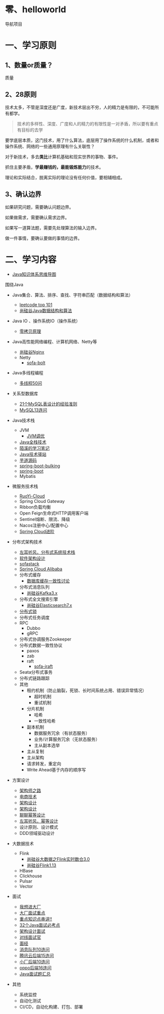 # 零、helloworld
导航项目

# 一、学习原则

## 1、数量or质量？

质量

## 2、28原则

技术太多，不管是深度还是广度，新技术层出不穷，人的精力是有限的，不可能所有都学。

> 技术的多样性、深度、广度和人的精力的有限性是一对矛盾，所以要有重点有目标的去学

要学底层本质，这门技术，用了什么算法，底层用了操作系统的什么机制，或者和操作系统、网络的一些通用原理有什么关联性？

对于新技术，多去**类比**计算机基础和现实世界的事物、事件。

抓住主要矛盾，**学最赚钱的，最能锻炼能力**的技术。

理论和实际结合，脱离实际的理论没有任何价值，要相辅相成。

## 3、确认边界

如果研究问题，需要确认问题边界。

如果做需求，需要确认需求边界。

如果写一道算法题，需要先处理算法的输入边界。

做一件事情，要确认要做的事情的边界。

# 二、学习内容

- [Java知识体系思维导图](https://www.processon.com/mindmap/6321d7011e085373dc7a5ef2)

围绕Java
- Java集合、算法、排序、查找、字符串匹配（数据结构和算法）
  - [leetcode top 101](https://uploadfiles.nowcoder.com/bm/top101.html)
  - [尚硅谷Java数据结构和算法](https://www.bilibili.com/video/BV1E4411H73v/?vd_source=d4842a1fb1b7f14826addcf047c30414)
- Java IO 、操作系统IO（操作系统）
  - [零拷贝原理](https://juejin.cn/post/7043948967729561607)
- Java高性能网络编程、计算机网络、Netty等
  - [尚硅谷Nginx](https://www.bilibili.com/video/BV1yS4y1N76R/?spm_id_from=333.999.0.0&vd_source=d4842a1fb1b7f14826addcf047c30414)
  - Netty
    - [sofa-bolt](https://www.sofastack.tech/projects/sofa-bolt/overview/)
- Java多线程编程
  - [多线程50问](https://juejin.cn/post/7134480865089814565)
- 关系型数据库
  - [21个MySQL表设计的经验准则](https://juejin.cn/post/7147135702604447758)
  - [MySQL13连问](https://mp.weixin.qq.com/s?__biz=MzkzNTEwOTAxMA==&mid=2247484479&idx=1&sn=97358231f0f7086f0056fc5bb4e8afff&chksm=c2b24cc2f5c5c5d4935a4a0c0c8adb912a08e3aa7d7ac06f62dad5826e4093b732e4e3ff73b4&token=1786594806&lang=zh_CN&scene=21#wechat_redirect)
- Java技术栈
  - JVM
    - [JVM调优](https://mp.weixin.qq.com/s/RWVV80vLYmQKRmObIcHPTg)
  - [Java全栈技术](https://pdai.tech/)
  - [陌溪的学习笔记](http://note.moguit.cn/#/)
  - [Java技术驿站](https://www.cmsblogs.com/)
  - [芋道源码](https://www.iocoder.cn/)
  - [spring-boot-bulking](https://github.com/aalansehaiyang/spring-boot-bulking)
  - [spring-boot](https://mp.weixin.qq.com/mp/appmsgalbum?__biz=Mzg2NzYyNjQzNg==&action=getalbum&album_id=1874600102896467974#wechat_redirect)
  - Mybatis
- 微服务技术栈
  - [RuoYi-Cloud](https://github.com/yangzongzhuan/RuoYi-Cloud)
  - Spring Cloud Gateway
  - Ribbon负载均衡
  - Open Feign生命式HTTP调用客户端
  - Sentinel熔断、限流、降级
  - Nacos注册中心/配置中心
  - [Spring Cloud进阶](https://mp.weixin.qq.com/mp/appmsgalbum?__biz=MzU3MDAzNDg1MA==&action=getalbum&album_id=2042874937312346114&scene=173&from_msgid=2247517680&from_itemidx=1&count=3&nolastread=1#wechat_redirect)
- 分布式架构技术
  - [左耳听风，分布式系统技术栈](https://time.geekbang.org/column/article/1512)
  - [软件架构设计](https://weread.qq.com/web/bookDetail/ac4325c071848780ac4f8d8)
  - [sofastack](https://www.sofastack.tech/projects/)
  - [Spring Cloud Alibaba]()
  - 分布式缓存
    - [数据库缓存一致性讨论](https://juejin.cn/post/7030591648421806110)
  - 分布式消息队列
    - [尚硅谷Kafka3.x](https://www.bilibili.com/video/BV1vr4y1677k/?p=18&spm_id_from=333.1007.top_right_bar_window_history.content.click&vd_source=d4842a1fb1b7f14826addcf047c30414)
  - 分布式全文搜索引擎
    - [尚硅谷Elasticsearch7.x](https://www.bilibili.com/video/BV1hh411D7sb/?spm_id_from=333.999.0.0&vd_source=d4842a1fb1b7f14826addcf047c30414)
  - [分布式锁](https://juejin.cn/post/7084023049942466574)
  - 分布式任务调度
  - RPC
    - Dubbo
    - gRPC
  - 分布式协调服务Zookeeper
  - 分布式数据一致性协议
    - paxos
    - zab
    - raft
      - [sofa-jraft](https://www.sofastack.tech/projects/sofa-jraft/overview/)
  - Seata分布式事务
  - 分布式链路跟踪
  - 其他
    - 租约机制（防止脑裂，死锁、长时间系统占用、错误异常情况）
      - 超时机制
      - 重试机制
    - 分片机制
      - 哈希
      - 一致性哈希
    - 副本机制
      - 数据服务冗余（有状态服务）
      - 业务/计算服务冗余（无状态服务）
      - 主从副本选举
    - 主从复制
    - 主从架构
    - 请求转发，重定向
    - Write Ahead基于内存的顺序写
- 方案设计
  - [架构师之路](https://www.w3cschool.cn/architectroad/)
  - [电商技术](https://mp.weixin.qq.com/mp/appmsgalbum?__biz=Mzg2NzYyNjQzNg==&action=getalbum&album_id=1874603714678751240#wechat_redirect)
  - [架构设计](https://mp.weixin.qq.com/mp/appmsgalbum?__biz=Mzg2NzYyNjQzNg==&action=getalbum&album_id=1874615391855968264&scene=173&from_msgid=2247484799&from_itemidx=1&count=3&nolastread=1#wechat_redirect)
  - [架构设计](https://mp.weixin.qq.com/mp/appmsgalbum?__biz=MzIxMDAwMDAxMw==&action=getalbum&album_id=1760198867930660865&scene=173&from_msgid=2650731378&from_itemidx=1&count=3&nolastread=1#wechat_redirect)
  - [聊聊幂等设计](https://mp.weixin.qq.com/s/SDTabW5nl31r2lFCJ9_Dlw)
  - [左耳听风，幂等设计](https://time.geekbang.org/column/article/4050)
  - 设计原则、设计模式
  - DDD领域驱动设计
  
- 大数据技术
  - Flink
    - [尚硅谷大数据之Flink实时数仓3.0](https://www.bilibili.com/video/BV1TG411a7nL/?spm_id_from=333.999.0.0&vd_source=d4842a1fb1b7f14826addcf047c30414)
    - [尚硅谷Flink1.13](https://www.bilibili.com/video/BV133411s7Sa/?spm_id_from=333.999.0.0&vd_source=d4842a1fb1b7f14826addcf047c30414)
  - HBase
  - Clickhouse
  - Pulsar
  - Vector
- 面试
  - [我想进大厂](https://mp.weixin.qq.com/mp/appmsgalbum?__biz=Mzg2NzYyNjQzNg==&action=getalbum&album_id=1911852085562703875&scene=126#wechat_redirect)
  - [大厂面试重点](https://mp.weixin.qq.com/s/AFoxufhKBkL6S5pgWE2ISQ)
  - [重点知识点串讲‼️](https://lagou.feishu.cn/base/bascnjvTR7K2iVIKZ0FG0JuVcZc?table=tblNgqOOasDAvNM5&view=vew8bMFTac)
  - [32个Java面试必考点](https://kaiwu.lagou.com/course/courseInfo.htm?courseId=1#/detail/pc?id=3)
  - [架构设计面试](https://kaiwu.lagou.com/course/courseInfo.htm?courseId=592#/content)
  - [对线面试官](https://mp.weixin.qq.com/mp/appmsgalbum?__biz=MzU4NzA3MTc5Mg==&action=getalbum&album_id=1657204970858872832&scene=173&from_msgid=2247484705&from_itemidx=1&count=3&nolastread=1#wechat_redirect)
  - [面经](https://mp.weixin.qq.com/s/rQhS49RKvDkWc5wrz23kTw)
  - [消息队列10连问](https://juejin.cn/post/7067322260511522823)
  - [腾讯云后端15连问](https://juejin.cn/post/7075132492168036388)
  - [小厂后端10连问](https://juejin.cn/post/7079569282887057439)
  - [oppo后端16连问](https://juejin.cn/post/7087729302103392264)
  - [Java面试题汇总](https://mp.weixin.qq.com/s/SARLx_J5oK6nYbby5YBxAg)

- 其他
  - 系统监控
  - 自动化测试
  - CI/CD，自动化构建、打包、部署
